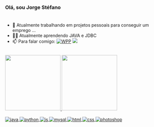 ### Olá, sou Jorge Stéfano
#

- 🔭 Atualmente trabalhando em projetos pessoais para conseguir um emprego ...
- 👨‍💻 Atualmente aprendendo JAVA e JDBC
- 📫 Para falar comigo: <a href="https://wa.me/5571982978322"> ![WPP](https://img.shields.io/badge/WhatsApp-25D366?style=for-the-badge&logo=whatsapp&logoColor=white)</a>
 <a href = "mailto:jorgestefano.dev@proton.me"><img src="https://img.shields.io/badge/ProtonMail-8B89CC?style=for-the-badge&logo=protonmail&logoColor=white" target="_blank"></a>
 
##
<div>
  <a href="https://github.com/jorgestefanodev">
  <img height="180em" src="https://github-readme-stats.vercel.app/api?username=jorgestefanodev&show_icons=true&theme=algolia&include_all_commits=true&count_private=true"/>
  <img height="180em" src="https://github-readme-stats.vercel.app/api/top-langs/?username=jorgestefanodev&layout=compact&langs_count=7&theme=algolia"/>
</div>
<div style="display: inline_block"><br>
 <img align="center" alt="java" src="https://img.shields.io/badge/java-%23ED8B00.svg?style=for-the-badge&logo=openjdk&logoColor=white">
  <img align="center" alt="python" src="https://img.shields.io/badge/Python-3776AB?style=for-the-badge&logo=python&logoColor=white">
  <img align="center" alt="js" src="https://img.shields.io/badge/JavaScript-F7DF1E?style=for-the-badge&logo=javascript&logoColor=black">
   <img align="center" alt="mysql" src="https://img.shields.io/badge/MySQL-00000F?style=for-the-badge&logo=mysql&logoColor=white"> 
   <img align="center" alt="html" src="https://img.shields.io/badge/HTML5-E34F26?style=for-the-badge&logo=html5&logoColor=white">
   <img align="center" alt="css" src="https://img.shields.io/badge/CSS-239120?&style=for-the-badge&logo=css3&logoColor=white">
   <img align="center" alt="photoshop" src="https://img.shields.io/badge/adobe%20photoshop-%2331A8FF.svg?style=for-the-badge&logo=adobe%20photoshop&logoColor=white">
   
</div>
  
 ##


